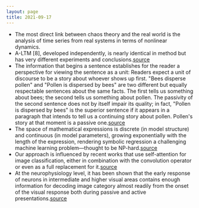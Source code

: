 ```yaml
---
layout: page
title: 2021-09-17
---
```

- The most direct link between chaos theory and the real world is the analysis of time series from real systems in terms of nonlinear dynamics.
- A-LTM [8], developed independently, is nearly identical in method but has very different experiments and conclusions.[source](https://arxiv.org/pdf/1606.09282.pdf)
- The information that begins a sentence establishes for the reader a perspective for viewing the sentence as a unit: Readers expect a unit of discourse to be a story about whoever shows up first. "Bees disperse pollen" and "Pollen is dispersed by bees" are two different but equally respectable sentences about the same facts. The first tells us something about bees; the second tells us something about pollen. The passivity of the second sentence does not by itself impair its quality; in fact, "Pollen is dispersed by bees" is the superior sentence if it appears in a paragraph that intends to tell us a continuing story about pollen. Pollen's story at that moment is a passive one.[source](https://www.americanscientist.org/blog/the-long-view/the-science-of-scientific-writing)
- The space of mathematical expressions is discrete (in model structure) and continuous (in model parameters), growing exponentially with the length of the expression, rendering symbolic regression a challenging machine learning problem—thought to be NP-hard.[source](https://arxiv.org/abs/1912.04871)
- Our approach is influenced by recent works that use self-attention for image classification, either in combination with the convolution operator or even as a full replacement for it.[source](https://arxiv.org/pdf/2102.05095.pdf)
- At the neurophysiology level, it has been shown that the early response of neurons in intermediate and higher visual areas contains enough information for decoding image category almost readily from the onset of the visual response both during passive and active presentations.[source](http://klab.tch.harvard.edu/publications/PDFs/gk7812.pdf)


